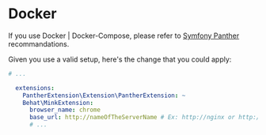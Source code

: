# Docker

If you use Docker | Docker-Compose, please refer to [Symfony Panther](https://github.com/symfony/panther#docker-integration) recommandations.

Given you use a valid setup, here's the change that you could apply: 

```yaml
# ...

  extensions:
    PantherExtension\Extension\PantherExtension: ~
    Behat\MinkExtension:
      browser_name: chrome
      base_url: http://nameOfTheServerName # Ex: http://nginx or http://project.docker if a proxy is used
      # ...
```
